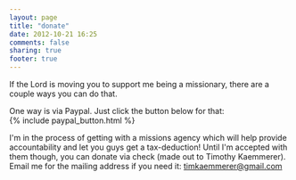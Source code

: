 ```yaml
---
layout: page
title: "donate"
date: 2012-10-21 16:25
comments: false
sharing: true
footer: true
---
```


If the Lord is moving you to support me being a missionary, there are a couple ways you can do that.

One way is via Paypal. Just click the button below for that:<br />
{% include paypal_button.html %}

I'm in the process of getting with a missions agency which will help provide accountability and let you guys get a tax-deduction! Until I'm accepted with them though, you can donate via check (made out to Timothy Kaemmerer). Email me for the mailing address if you need it: timkaemmerer@gmail.com
